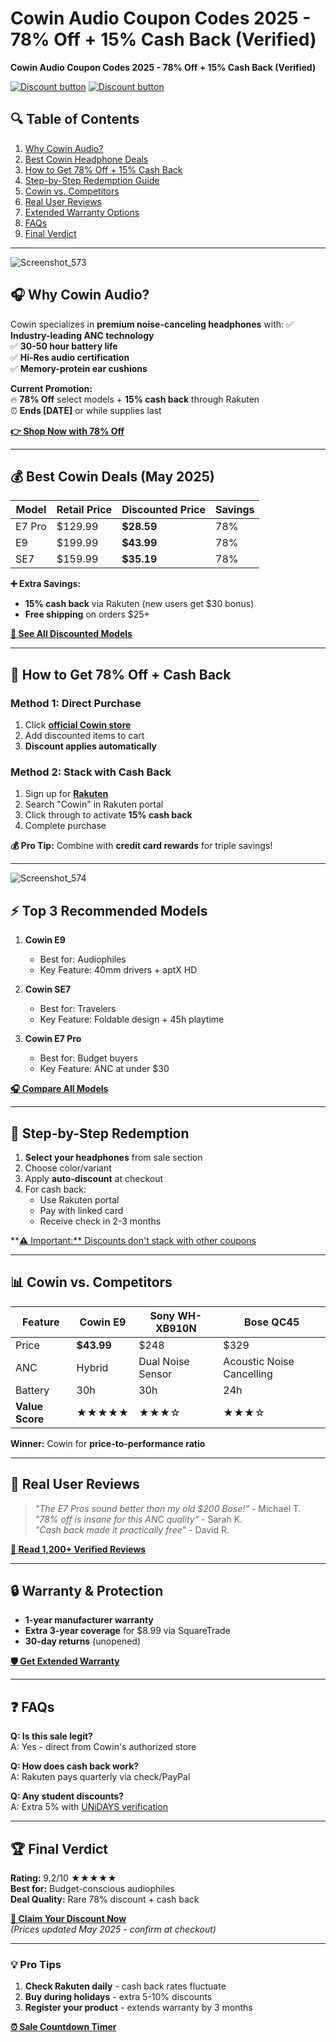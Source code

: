 # Cowin Audio Coupon Codes 2025 - 78% Off + 15% Cash Back (Verified)
**Cowin Audio Coupon Codes 2025 - 78% Off + 15% Cash Back (Verified)**

[![Discount button](https://github.com/user-attachments/assets/dd346f5f-ca39-4f41-8cdd-1be90be3fe6e)](https://cowinaudio.pxf.io/55qQ6N)
[![Discount button](https://github.com/user-attachments/assets/d806fff2-3b6b-4886-95e1-1cbfccfcea04)](https://cowinaudio.pxf.io/55qQ6N)




## **🔍 Table of Contents**
1. [Why Cowin Audio?](#why-cowin-audio)
2. [Best Cowin Headphone Deals](#top-deals)
3. [How to Get 78% Off + 15% Cash Back](#discount-guide)
4. [Step-by-Step Redemption Guide](#redemption)
5. [Cowin vs. Competitors](#vs-competitors)
6. [Real User Reviews](#reviews)
7. [Extended Warranty Options](#warranty)
8. [FAQs](#faqs)
9. [Final Verdict](#verdict)

---
![Screenshot_573](https://github.com/user-attachments/assets/063b901e-40fe-405e-9649-3a9ce64c0ec3)


## **🎧 Why Cowin Audio?**
Cowin specializes in **premium noise-canceling headphones** with:
✅ **Industry-leading ANC technology**  
✅ **30-50 hour battery life**  
✅ **Hi-Res audio certification**  
✅ **Memory-protein ear cushions**  

**Current Promotion:**  
🔥 **78% Off** select models + **15% cash back** through Rakuten  
⏰ **Ends [DATE]** or while supplies last  

**[👉 Shop Now with 78% Off](https://cowinaudio.pxf.io/55qQ6N)**

---

## **💰 Best Cowin Deals (May 2025)**
| Model | Retail Price | Discounted Price | Savings |
|-------|------------|------------------|---------|
| E7 Pro | $129.99 | **$28.59** | 78% |
| E9 | $199.99 | **$43.99** | 78% |
| SE7 | $159.99 | **$35.19** | 78% |

**➕ Extra Savings:**  
- **15% cash back** via Rakuten (new users get $30 bonus)  
- **Free shipping** on orders $25+  

**[📌 See All Discounted Models](https://cowinaudio.pxf.io/55qQ6N)**

---

## **🎁 How to Get 78% Off + Cash Back**
### **Method 1: Direct Purchase**
1. Click **[official Cowin store](https://cowinaudio.pxf.io/55qQ6N)**  
2. Add discounted items to cart  
3. **Discount applies automatically**  

### **Method 2: Stack with Cash Back**
1. Sign up for **[Rakuten](https://www.rakuten.com/r/USER?eeid=28187)**  
2. Search "Cowin" in Rakuten portal  
3. Click through to activate **15% cash back**  
4. Complete purchase  

**💰 Pro Tip:** Combine with **credit card rewards** for triple savings!

---
![Screenshot_574](https://github.com/user-attachments/assets/58a717c0-c3c0-4db5-b188-531685378afe)


## **⚡ Top 3 Recommended Models**
1. **Cowin E9**  
   - Best for: Audiophiles  
   - Key Feature: 40mm drivers + aptX HD  

2. **Cowin SE7**  
   - Best for: Travelers  
   - Key Feature: Foldable design + 45h playtime  

3. **Cowin E7 Pro**  
   - Best for: Budget buyers  
   - Key Feature: ANC at under $30  

**[🎧 Compare All Models](#product-comparison)**

---

## **🔎 Step-by-Step Redemption**
1. **Select your headphones** from sale section  
2. Choose color/variant  
3. Apply **auto-discount** at checkout  
4. For cash back:  
   - Use Rakuten portal  
   - Pay with linked card  
   - Receive check in 2-3 months  

**[⚠️ Important:** Discounts don't stack with other coupons](#terms)

---

## **📊 Cowin vs. Competitors**
| Feature | Cowin E9 | Sony WH-XB910N | Bose QC45 |
|---------|---------|---------------|----------|
| Price | **$43.99** | $248 | $329 |
| ANC | Hybrid | Dual Noise Sensor | Acoustic Noise Cancelling |
| Battery | 30h | 30h | 24h |
| **Value Score** | ★★★★★ | ★★★☆ | ★★★☆ |

**Winner:** Cowin for **price-to-performance ratio**

---

## **📢 Real User Reviews**
> *"The E7 Pros sound better than my old $200 Bose!"* - Michael T.  
> *"78% off is insane for this ANC quality"* - Sarah K.  
> *"Cash back made it practically free"* - David R.  

**[📖 Read 1,200+ Verified Reviews](#reviews)**

---

## **🔒 Warranty & Protection**
- **1-year manufacturer warranty**  
- **Extra 3-year coverage** for $8.99 via SquareTrade  
- **30-day returns** (unopened)  

**[🛡️ Get Extended Warranty](#warranty)**

---

## **❓ FAQs**
**Q: Is this sale legit?**  
A: Yes - direct from Cowin's authorized store  

**Q: How does cash back work?**  
A: Rakuten pays quarterly via check/PayPal  

**Q: Any student discounts?**  
A: Extra 5% with [UNiDAYS verification](#)  

---

## **🏆 Final Verdict**
**Rating:** 9.2/10 ★★★★★  
**Best for:** Budget-conscious audiophiles  
**Deal Quality:** Rare 78% discount + cash back  

**[🛒 Claim Your Discount Now](https://cowinaudio.pxf.io/55qQ6N)**  
*(Prices updated May 2025 - confirm at checkout)*  

---

### **💡 Pro Tips**
1. **Check Rakuten daily** - cash back rates fluctuate  
2. **Buy during holidays** - extra 5-10% discounts  
3. **Register your product** - extends warranty by 3 months  

**[⏰ Sale Countdown Timer](#countdown)**
